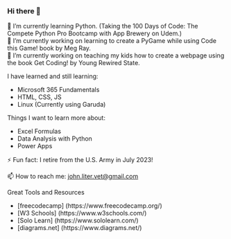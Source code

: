 ### Hi there 👋
🌱 I’m currently learning Python. (Taking the 100 Days of Code: The Compete Python Pro Bootcamp with App Brewery on Udem.)<br>
🔭 I’m currently working on learning to create a PyGame while using Code this Game! book by Meg Ray.<br>
🔭 I’m currently working on teaching my kids how to create a webpage using the book Get Coding! by Young Rewired State.<br>

I have learned and still learning:
<ul>
  <li>Microsoft 365 Fundamentals</li>
  <li>HTML, CSS, JS</li>
  <li>Linux (Currently using Garuda)</li>
</ul>

Things I want to learn more about:
<ul>
  <li>Excel Formulas</li>
  <li>Data Analysis with Python</li>
  <li>Power Apps</li>
</ul>

⚡ Fun fact: I retire from the U.S. Army in July 2023!<br>

📫 How to reach me: john.liter.vet@gmail.com

Great Tools and Resources<br>
<ul>
  <li>[freecodecamp] (https://www.freecodecamp.org/)</li>
  <li>[W3 Schools] (https://www.w3schools.com/)</li>
  <li>[Solo Learn] (https://www.sololearn.com/)</li>
  <li>[diagrams.net] (https://www.diagrams.net/)</li>
</ul>
<!--
**civic-coder-guy/civic-coder-guy** is a ✨ _special_ ✨ repository because its `README.md` (this file) appears on your GitHub profile.

Here are some ideas to get you started:

- 🔭 I’m currently working on ...
- 🌱 I’m currently learning ...
- 👯 I’m looking to collaborate on ...
- 🤔 I’m looking for help with ...
- 💬 Ask me about ...
- 📫 How to reach me: ...
- 😄 Pronouns: ...
- ⚡ Fun fact: ...
-->
